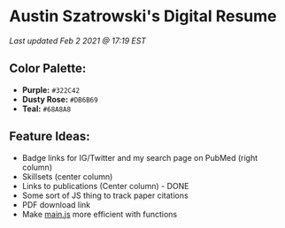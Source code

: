 # Austin Szatrowski's Digital Resume
*Last updated Feb 2 2021 @ 17:19 EST*

## Color Palette:
* **Purple:** `#322C42`
* **Dusty Rose:** `#DB6B69`
* **Teal:** `#68A8A8`

## Feature Ideas:
* Badge links for IG/Twitter and my search page on PubMed (right column)
* Skillsets (center column)
* Links to publications (Center column) - DONE
* Some sort of JS thing to track paper citations
* PDF download link
* Make [main.js](scripts/main.js) more efficient with functions
